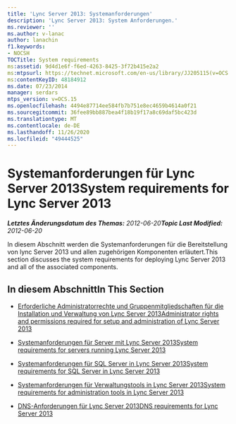 ```yaml
---
title: 'Lync Server 2013: Systemanforderungen'
description: 'Lync Server 2013: System Anforderungen.'
ms.reviewer: ''
ms.author: v-lanac
author: lanachin
f1.keywords:
- NOCSH
TOCTitle: System requirements
ms:assetid: 9d4d1e6f-f6ed-4263-8425-3f72b415e2a2
ms:mtpsurl: https://technet.microsoft.com/en-us/library/JJ205115(v=OCS.15)
ms:contentKeyID: 48184912
ms.date: 07/23/2014
manager: serdars
mtps_version: v=OCS.15
ms.openlocfilehash: 4494e87714ee584fb7b751e8ec4659b4614a0f21
ms.sourcegitcommit: 36fee89bb887bea4f18b19f17a8c69daf5bc423d
ms.translationtype: MT
ms.contentlocale: de-DE
ms.lasthandoff: 11/26/2020
ms.locfileid: "49444525"
---
```

# <a name="system-requirements-for-lync-server-2013"></a><span data-ttu-id="b4100-103">Systemanforderungen für Lync Server 2013</span><span class="sxs-lookup"><span data-stu-id="b4100-103">System requirements for Lync Server 2013</span></span>

<div data-xmlns="http://www.w3.org/1999/xhtml">

<div class="topic" data-xmlns="http://www.w3.org/1999/xhtml" data-msxsl="urn:schemas-microsoft-com:xslt" data-cs="https://msdn.microsoft.com/">

<div data-asp="https://msdn2.microsoft.com/asp">



</div>

<div id="mainSection">

<div id="mainBody"><span data-ttu-id="b4100-104">

<span> </span></span><span class="sxs-lookup"><span data-stu-id="b4100-104">

<span> </span></span></span>

<span data-ttu-id="b4100-105">_**Letztes Änderungsdatum des Themas:** 2012-06-20_</span><span class="sxs-lookup"><span data-stu-id="b4100-105">_**Topic Last Modified:** 2012-06-20_</span></span>

<span data-ttu-id="b4100-106">In diesem Abschnitt werden die Systemanforderungen für die Bereitstellung von lync Server 2013 und allen zugehörigen Komponenten erläutert.</span><span class="sxs-lookup"><span data-stu-id="b4100-106">This section discusses the system requirements for deploying Lync Server 2013 and all of the associated components.</span></span>

<div>

## <a name="in-this-section"></a><span data-ttu-id="b4100-107">In diesem Abschnitt</span><span class="sxs-lookup"><span data-stu-id="b4100-107">In This Section</span></span>

  - [<span data-ttu-id="b4100-108">Erforderliche Administratorrechte und Gruppenmitgliedschaften für die Installation und Verwaltung von Lync Server 2013</span><span class="sxs-lookup"><span data-stu-id="b4100-108">Administrator rights and permissions required for setup and administration of Lync Server 2013</span></span>](lync-server-2013-administrator-rights-and-permissions-required-for-setup-and-administration.md)

  - [<span data-ttu-id="b4100-109">Systemanforderungen für Server mit Lync Server 2013</span><span class="sxs-lookup"><span data-stu-id="b4100-109">System requirements for servers running Lync Server 2013</span></span>](lync-server-2013-system-requirements-for-servers-running-lync-server-2013.md)

  - [<span data-ttu-id="b4100-110">Systemanforderungen für SQL Server in Lync Server 2013</span><span class="sxs-lookup"><span data-stu-id="b4100-110">System requirements for SQL Server in Lync Server 2013</span></span>](lync-server-2013-system-requirements-for-sql-server.md)

  - [<span data-ttu-id="b4100-111">Systemanforderungen für Verwaltungstools in Lync Server 2013</span><span class="sxs-lookup"><span data-stu-id="b4100-111">System requirements for administration tools in Lync Server 2013</span></span>](lync-server-2013-system-requirements-for-administration-tools.md)

  - [<span data-ttu-id="b4100-112">DNS-Anforderungen für Lync Server 2013</span><span class="sxs-lookup"><span data-stu-id="b4100-112">DNS requirements for Lync Server 2013</span></span>](lync-server-2013-dns-requirements.md)

<span data-ttu-id="b4100-113"></div>

</div>

<span> </span>

</div>

</div>

</span><span class="sxs-lookup"><span data-stu-id="b4100-113"></div>

</div>

<span> </span>

</div>

</div>

</span></span></div>

